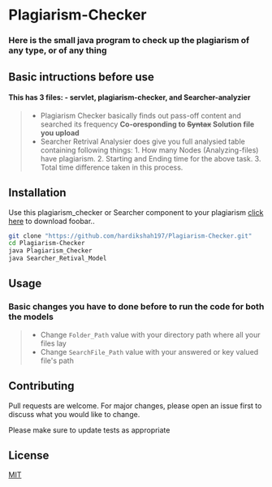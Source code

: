 # Plagiarism-Checker
### Here is the small java program to check up the plagiarism of any type, or of any thing

## Basic intructions before use

#### This has 3 files: - servlet, plagiarism-checker, and Searcher-analyzier
> - Plagiarism Checker basically finds out pass-off content and searched its frequency **Co-oresponding to ~~Syntax~~ Solution file you upload**
> - Searcher Retrival Analysier does give you full analysied table containing following things:
    1. How many Nodes (Analyzing-files) have plagiarism.
    2. Starting and Ending time for the above task.
    3. Total time difference taken in this process.

## Installation

Use this plagiarism_checker or Searcher component to your plagiarism [click here](https://github.com/hardikshah197/Plagiarism-Checker.git) to download foobar..

```bash
git clone "https://github.com/hardikshah197/Plagiarism-Checker.git"
cd Plagiarism-Checker
java Plagiarism_Checker
java Searcher_Retival_Model
```

## Usage
### Basic changes you have to done before to run the code for both the models
> - Change `Folder_Path` value with your directory path where all your files lay
> - Change `SearchFile_Path` value with your answered or key valued file's path


## Contributing
Pull requests are welcome. For major changes, please open an issue first to discuss what you would like to change.

Please make sure to update tests as appropriate

## License
[MIT](https://choosealicense.com/licenses/mit/)

